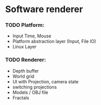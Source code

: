 # Software renderer

### TODO Platform:
* Input Time, Mouse
* Platform abstraction layer (Input, File IO)
* Linux Layer

### TODO Renderer:
* Depth buffer
* World grid
* UI with Projection, camera state
* switching projections
* Models / OBJ file
* Fractals
